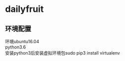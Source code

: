 # dailyfruit
环境配置
-----
环境ubuntu16.04 <br>
python3.6 <br>
安装python3后安装虚拟环境包sudo pip3 install virtualenv
